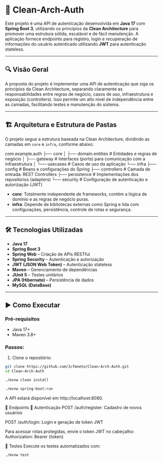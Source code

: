 # 🧼 Clean-Arch-Auth

Este projeto é uma API de autenticação desenvolvida em **Java 17** com **Spring Boot 3**, utilizando os princípios da **Clean Architecture** para promover uma estrutura sólida, escalável e de fácil manutenção. A aplicação fornece endpoints para registro, login e recuperação de informações do usuário autenticado utilizando **JWT** para autenticação stateless.

---

## 🔍 Visão Geral

A proposta do projeto é implementar uma API de autenticação que siga os princípios da Clean Architecture, separando claramente as responsabilidades entre regras de negócio, casos de uso, infraestrutura e exposição (controllers). Isso permite um alto nível de independência entre as camadas, facilitando testes e manutenção do sistema.

---

## 🏗️ Arquitetura e Estrutura de Pastas

O projeto segue a estrutura baseada na Clean Architecture, dividindo as camadas em `core` e `infra`, conforme abaixo:

com.example.auth
├── core
│ ├── domain.entities # Entidades e regras de negócio
│ ├── gateway # Interfaces (ports) para comunicação com a infraestrutura
│ └── usecases # Casos de uso da aplicação
└── infra
├── config # Beans e configurações do Spring
├── controllers # Camada de entrada: REST Controllers
├── persistence # Implementações dos repositórios (adapters)
└── security # Configuração de autenticação e autorização (JWT)

- **core**: Totalmente independente de frameworks, contém a lógica de domínio e as regras de negócio puras.
- **infra**: Depende de bibliotecas externas como Spring e lida com configurações, persistência, controle de rotas e segurança.

---

## 🛠️ Tecnologias Utilizadas

- **Java 17**
- **Spring Boot 3**
- **Spring Web** – Criação de APIs RESTful
- **Spring Security** – Autenticação e autorização
- **JWT (JSON Web Token)** – Autenticação stateless
- **Maven** – Gerenciamento de dependências
- **JUnit 5** – Testes unitários
- **JPA (Hibernate)** – Persistência de dados
- **MySQL (DataBase)**
---

## ▶️ Como Executar

### Pré-requisitos

- Java 17+
- Maven 3.8+

### Passos:

1. Clone o repositório:

```bash
git clone https://github.com/Jcfmneto/Clean-Arch-Auth.git
cd Clean-Arch-Auth
```
```bash
./mvnw clean install
```
```bash
./mvnw spring-boot:run
```
A API estará disponível em http://localhost:8080.

🔐 Endpoints
📌 Autenticação
POST /auth/register: Cadastro de novos usuários

POST /auth/login: Login e geração de token JWT

Para acessar rotas protegidas, envie o token JWT no cabeçalho:
Authorization: Bearer {token}

🧪 Testes
Execute os testes automatizados com:

```bash
./mvnw test
```



